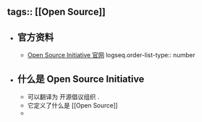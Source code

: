 tags:: [[Open Source]]
---

- ## 官方资料
	- [Open Source Initiative 官网](https://opensource.org/)
	  logseq.order-list-type:: number
- ## 什么是 Open Source Initiative
	- 可以翻译为 开源倡议组织 .
	- 它定义了什么是 [[Open Source]]
	-